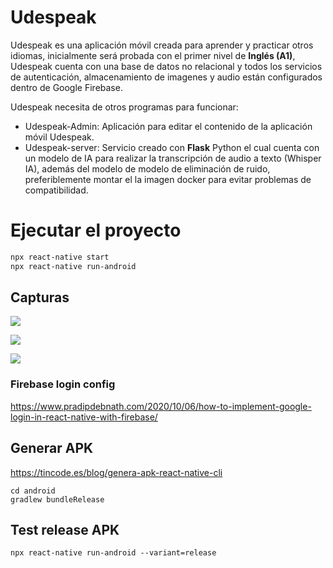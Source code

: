 # Udespeak

Udespeak es una aplicación móvil creada para aprender y practicar otros idiomas, inicialmente será probada con el primer nivel de **Inglés (A1)**, Udespeak cuenta con una base de datos no relacional y todos los servicios de autenticación, almacenamiento de imagenes y audio están configurados dentro de Google Firebase.

Udespeak necesita de otros programas para funcionar:

* Udespeak-Admin: Aplicación para editar el contenido de la aplicación móvil Udespeak.
* Udespeak-server: Servicio creado con **Flask** Python el cual cuenta con un modelo de IA para realizar la transcripción de audio a texto (Whisper IA), además del modelo de modelo de eliminación de ruido, preferiblemente montar el la imagen docker para evitar problemas de compatibilidad.


# Ejecutar el proyecto
```sh
npx react-native start
npx react-native run-android
```

## Capturas

![](https://blogger.googleusercontent.com/img/b/R29vZ2xl/AVvXsEgZhHhkNJJsO84N_61tDeY2TeM2wBZ9QuE9lPIAvRc-091xgS7MaqHqil8KOQdMFx1Dn4IclnsAamgVUw4qdpkYYhGhXfiJN-J1A-LpmNhHp2IgGiTaMBClCy8EVWC7Uac1PJaLx6L8m_6jBpwZrQMbY-HRDdqFEWzebWh0KAmekb8XmcKkR7Seiz-xe-K9/s16000/captura%20udespeak%201.png)

![](https://blogger.googleusercontent.com/img/b/R29vZ2xl/AVvXsEhv-8UXr6hDuGEoZtAfSeylMgVmdRhbjnosd9_WECwkN_1fGcXy2RkSqVpPliOWW6RYlPwxnxjs3IF0m3HAeWiOsA5w1ekuMpw0woyPfg7QbCmdmdjRtaRCe_-vHanb8A5Ti5c04BTjUVsNgNYayPJVakCazqNisj9vCRjc-urBIibun4XqyiOH2zidlO_7/s16000/captura%20udespeak%202.png)

![](https://blogger.googleusercontent.com/img/b/R29vZ2xl/AVvXsEgYSlwk4ZK9Cw4XJGxFj1Ie7oy0zk1fzE0WjDpcIJbv9cc9xt_SVMjQq_uQskObi1sEx6LhYCDVPuLM5Uh4SRxZAf_nUnG7ybb1valNvXTYEOzLNa50BqBHEq9JNMrMoeoNdewfyL715vVPDX2oFXbJyKISB0Xx30qdamtBXEnRtUZAoK4yRmM5cvQqcmYJ/s16000/captura%20udespeak%203.png)


### Firebase login config
https://www.pradipdebnath.com/2020/10/06/how-to-implement-google-login-in-react-native-with-firebase/

## Generar APK
https://tincode.es/blog/genera-apk-react-native-cli

```
cd android
gradlew bundleRelease
```

## Test release APK
```
npx react-native run-android --variant=release
```